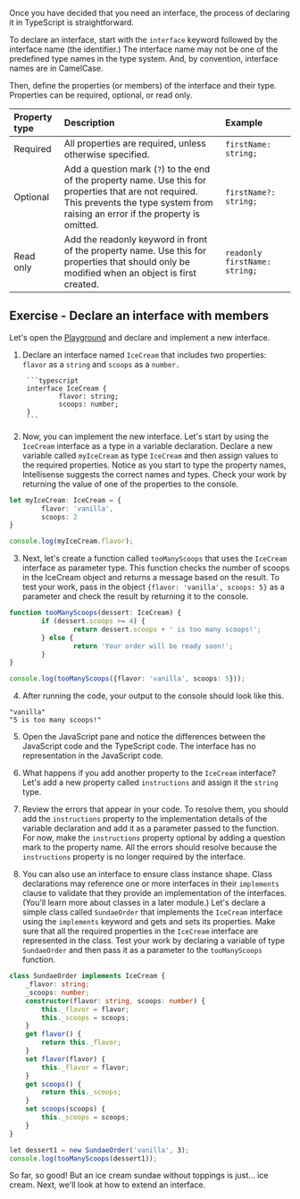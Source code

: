Once you have decided that you need an interface, the process of declaring it in TypeScript is straightforward.

To declare an interface, start with the `interface` keyword followed by the interface name (the identifier.) The interface name may not be one of the predefined type names in the type system. And, by convention, interface names are in CamelCase.

Then, define the properties (or members) of the interface and their type. Properties can be required, optional, or read only.

| Property type| Description| Example|
| :--- | :--- | :--- |
| Required| All properties are required, unless otherwise specified.| `firstName: string;`|
| Optional| Add a question mark (`?`) to the end of the property name. Use this for properties that are not required. This prevents the type system from raising an error if the property is omitted.| `firstName?: string;`|
| Read only| Add the readonly keyword in front of the property name. Use this for properties that should only be modified when an object is first created.| `readonly firstName: string;`|

## Exercise - Declare an interface with members

Let's open the [Playground](https://www.typescriptlang.org/play) and declare and implement a new interface.

1. Declare an interface named `IceCream` that includes two properties: `flavor` as a `string` and `scoops` as a `number.`

        ```typescript
        interface IceCream {
                flavor: string;
                scoops: number;
        }
        ```

2. Now, you can implement the new interface. Let's start by using the `IceCream` interface as a type in a variable declaration. Declare a new variable called `myIceCream` as type `IceCream` and then assign values to the required properties. Notice as you start to type the property names, Intellisense suggests the correct names and types. Check your work by returning the value of one of the properties to the console.

```typescript
let myIceCream: IceCream = {
        flavor: 'vanilla',
        scoops: 2
}

console.log(myIceCream.flavor);

```

3. Next, let's create a function called `tooManyScoops` that uses the `IceCream` interface as parameter type. This function checks the number of scoops in the IceCream object and returns a message based on the result. To test your work, pass in the object `{flavor: 'vanilla', scoops: 5}` as a parameter and check the result by returning it to the console.

```typescript
function tooManyScoops(dessert: IceCream) {
        if (dessert.scoops >= 4) {
                return dessert.scoops + ' is too many scoops!';
        } else {
                return 'Your order will be ready soon!';
        }
}

console.log(tooManyScoops({flavor: 'vanilla', scoops: 5}));
```

4. After running the code, your output to the console should look like this.

```console
"vanilla"
"5 is too many scoops!"
```

5. Open the JavaScript pane and notice the differences between the JavaScript code and the TypeScript code. The interface has no representation in the JavaScript code.

1. What happens if you add another property to the `IceCream` interface? Let's add a new property called `instructions` and assign it the `string` type.

1. Review the errors that appear in your code. To resolve them, you should add the `instructions` property to the implementation details of the variable declaration and add it as a parameter passed to the function. For now, make the `instructions` property optional by adding a question mark to the property name. All the errors should resolve because the `instructions` property is no longer required by the interface.

1. You can also use an interface to ensure class instance shape. Class declarations may reference one or more interfaces in their `implements` clause to validate that they provide an implementation of the interfaces. (You'll learn more about classes in a later module.) Let's declare a simple class called `SundaeOrder` that implements the `IceCream` interface using the `implements` keyword and gets and sets its properties. Make sure that all the required properties in the `IceCream` interface are represented in the class. Test your work by declaring a variable of type `SundaeOrder` and then pass it as a parameter to the `tooManyScoops` function.

```typescript
class SundaeOrder implements IceCream {
    _flavor: string;
    _scoops: number;
    constructor(flavor: string, scoops: number) {
        this._flavor = flavor;
        this._scoops = scoops;
    }
    get flavor() {
        return this._flavor;
    }
    set flavor(flavor) {
        this._flavor = flavor;
    }
    get scoops() {
        return this._scoops;
    }
    set scoops(scoops) {
        this._scoops = scoops;
    }
}

let dessert1 = new SundaeOrder('vanilla', 3);
console.log(tooManyScoops(dessert1));
```

So far, so good! But an ice cream sundae without toppings is just… ice cream. Next, we'll look at how to extend an interface.

